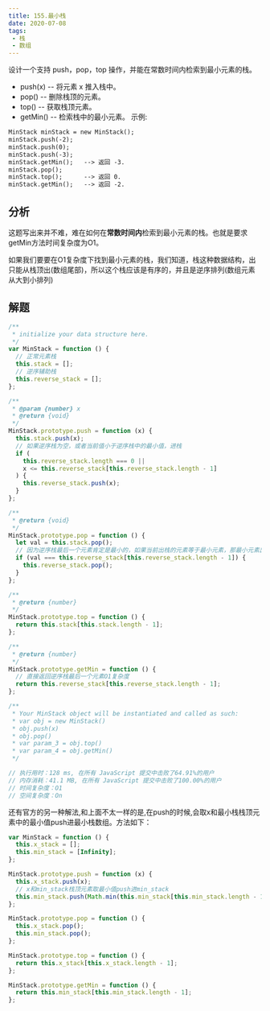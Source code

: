 ```yaml
---
title: 155.最小栈
date: 2020-07-08
tags:
 - 栈
 - 数组
---
```

设计一个支持 push，pop，top 操作，并能在常数时间内检索到最小元素的栈。

- push(x) -- 将元素 x 推入栈中。
- pop() -- 删除栈顶的元素。
- top() -- 获取栈顶元素。
- getMin() -- 检索栈中的最小元素。
示例:
```md
MinStack minStack = new MinStack();
minStack.push(-2);
minStack.push(0);
minStack.push(-3);
minStack.getMin();   --> 返回 -3.
minStack.pop();
minStack.top();      --> 返回 0.
minStack.getMin();   --> 返回 -2.
```

## 分析
这题写出来并不难，难在如何在**常数时间内**检索到最小元素的栈。也就是要求getMin方法时间复杂度为O1。<br/>

如果我们要要在O1复杂度下找到最小元素的栈，我们知道，栈这种数据结构，出只能从栈顶出(数组尾部)，所以这个栈应该是有序的，并且是逆序排列(数组元素从大到小排列)

## 解题
```js
/**
 * initialize your data structure here.
 */
var MinStack = function () {
  // 正常元素栈
  this.stack = [];
  // 逆序辅助栈
  this.reverse_stack = [];
};

/**
 * @param {number} x
 * @return {void}
 */
MinStack.prototype.push = function (x) {
  this.stack.push(x);
  // 如果逆序栈为空，或者当前值小于逆序栈中的最小值，进栈
  if (
    this.reverse_stack.length === 0 ||
    x <= this.reverse_stack[this.reverse_stack.length - 1]
  ) {
    this.reverse_stack.push(x);
  }
};

/**
 * @return {void}
 */
MinStack.prototype.pop = function () {
  let val = this.stack.pop();
  // 因为逆序栈最后一个元素肯定是最小的，如果当前出栈的元素等于最小元素，那最小元素出栈。否则不用动
  if (val === this.reverse_stack[this.reverse_stack.length - 1]) {
    this.reverse_stack.pop();
  }
};

/**
 * @return {number}
 */
MinStack.prototype.top = function () {
  return this.stack[this.stack.length - 1];
};

/**
 * @return {number}
 */
MinStack.prototype.getMin = function () {
  // 直接返回逆序栈最后一个元素O1复杂度
  return this.reverse_stack[this.reverse_stack.length - 1];
};

/**
 * Your MinStack object will be instantiated and called as such:
 * var obj = new MinStack()
 * obj.push(x)
 * obj.pop()
 * var param_3 = obj.top()
 * var param_4 = obj.getMin()
 */

// 执行用时：128 ms, 在所有 JavaScript 提交中击败了64.91%的用户
// 内存消耗：41.1 MB, 在所有 JavaScript 提交中击败了100.00%的用户
// 时间复杂度：O1
// 空间复杂度：On
```

还有官方的另一种解法,和上面不太一样的是,在push的时候,会取x和最小栈栈顶元素中的最小值push进最小栈数组。方法如下：
```js
var MinStack = function () {
  this.x_stack = [];
  this.min_stack = [Infinity];
};

MinStack.prototype.push = function (x) {
  this.x_stack.push(x);
  // x和min_stack栈顶元素取最小值push进min_stack
  this.min_stack.push(Math.min(this.min_stack[this.min_stack.length - 1], x));
};

MinStack.prototype.pop = function () {
  this.x_stack.pop();
  this.min_stack.pop();
};

MinStack.prototype.top = function () {
  return this.x_stack[this.x_stack.length - 1];
};

MinStack.prototype.getMin = function () {
  return this.min_stack[this.min_stack.length - 1];
};
```
